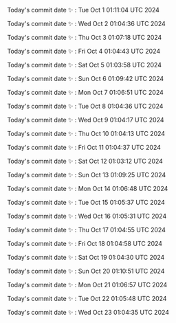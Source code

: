 Today's commit date ✨ : Tue Oct 1 01:11:04 UTC 2024 

Today's commit date ✨ : Wed Oct 2 01:04:36 UTC 2024 

Today's commit date ✨ : Thu Oct 3 01:07:18 UTC 2024 

Today's commit date ✨ : Fri Oct 4 01:04:43 UTC 2024 

Today's commit date ✨ : Sat Oct 5 01:03:58 UTC 2024 

Today's commit date ✨ : Sun Oct 6 01:09:42 UTC 2024 

Today's commit date ✨ : Mon Oct 7 01:06:51 UTC 2024 

Today's commit date ✨ : Tue Oct 8 01:04:36 UTC 2024 

Today's commit date ✨ : Wed Oct 9 01:04:17 UTC 2024 

Today's commit date ✨ : Thu Oct 10 01:04:13 UTC 2024 

Today's commit date ✨ : Fri Oct 11 01:04:37 UTC 2024 

Today's commit date ✨ : Sat Oct 12 01:03:12 UTC 2024 

Today's commit date ✨ : Sun Oct 13 01:09:25 UTC 2024 

Today's commit date ✨ : Mon Oct 14 01:06:48 UTC 2024 

Today's commit date ✨ : Tue Oct 15 01:05:37 UTC 2024 

Today's commit date ✨ : Wed Oct 16 01:05:31 UTC 2024 

Today's commit date ✨ : Thu Oct 17 01:04:55 UTC 2024 

Today's commit date ✨ : Fri Oct 18 01:04:58 UTC 2024 

Today's commit date ✨ : Sat Oct 19 01:04:30 UTC 2024 

Today's commit date ✨ : Sun Oct 20 01:10:51 UTC 2024 

Today's commit date ✨ : Mon Oct 21 01:06:57 UTC 2024 

Today's commit date ✨ : Tue Oct 22 01:05:48 UTC 2024 

Today's commit date ✨ : Wed Oct 23 01:04:35 UTC 2024 

